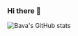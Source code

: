 ### Hi there 👋
![Bava's GitHub stats](https://github-readme-stats-git-master-bavak.vercel.app/api?username=bavak&show_icons=true&theme=dark&hide_border=true&count_private=true&include_all_commits=true&number_format=long)

